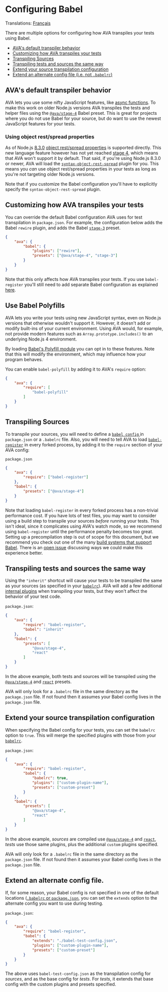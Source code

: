 # Configuring Babel

Translations: [Français](https://github.com/avajs/ava-docs/blob/master/fr_FR/docs/recipes/babelrc.md)

There are multiple options for configuring how AVA transpiles your tests using Babel.

 - [AVA's default transpiler behavior](#avas-default-transpiler-behavior)
 - [Customizing how AVA transpiles your tests](#customizing-how-ava-transpiles-your-tests)
 - [Transpiling Sources](#transpiling-sources)
 - [Transpiling tests and sources the same way](#transpiling-tests-and-sources-the-same-way)
 - [Extend your source transpilation configuration](#extend-your-source-transpilation-configuration)
 - [Extend an alternate config file (i.e. not `.babelrc`)](#extend-an-alternate-config-file)

## AVA's default transpiler behavior

AVA lets you use some nifty JavaScript features, like [async functions](https://github.com/avajs/ava#async-function-support). To make this work on older Node.js versions AVA transpiles the tests and helper files using the [`@ava/stage-4`](https://github.com/avajs/babel-preset-stage-4) Babel preset. This is great for projects where you do not use Babel for your source, but do want to use the newest JavaScript features for your tests.

### Using object rest/spread properties

As of Node.js [8.3.0](https://github.com/nodejs/node/blob/v8.3.0/doc/changelogs/CHANGELOG_V8.md#8.3.0) [object rest/spread properties](https://github.com/tc39/proposal-object-rest-spread) is supported directly. This new language feature however has not yet reached [stage 4](http://2ality.com/2015/11/tc39-process.html#stage-4-finished), which means that AVA won't support it by default. That said, if you're using Node.js 8.3.0 or newer, AVA will load the [`syntax-object-rest-spread`](https://www.npmjs.com/package/babel-plugin-syntax-object-rest-spread) plugin for you. This means you *can* use object rest/spread properties in your tests as long as you're not targeting older Node.js versions.

Note that if you customize the Babel configuration you'll have to explicitly specify the `syntax-object-rest-spread` plugin.

## Customizing how AVA transpiles your tests

You can override the default Babel configuration AVA uses for test transpilation in `package.json`. For example, the configuration below adds the Babel `rewire` plugin, and adds the Babel [`stage-3`](http://babeljs.io/docs/plugins/preset-stage-3/) preset.

```json
{
	"ava": {
		"babel": {
			"plugins": ["rewire"],
			"presets": ["@ava/stage-4", "stage-3"]
		}
	}
}
```

Note that this only affects how AVA transpiles your tests. If you use `babel-register` you'll still need to add separate Babel configuration as explained [here](#transpiling-sources).

## Use Babel Polyfills

AVA lets you write your tests using new JavaScript syntax, even on Node.js versions that otherwise wouldn't support it. However, it doesn't add or modify built-ins of your current environment. Using AVA would, for example, not provide modern features such as `Array.prototype.includes()` to an underlying Node.js 4 environment.

By loading [Babel's Polyfill module](https://babeljs.io/docs/usage/polyfill/) you can opt in to these features. Note that this will modify the environment, which may influence how your program behaves.

You can enable `babel-polyfill` by adding it to AVA's `require` option:

```json
{
	"ava": {
		"require": [
			"babel-polyfill"
		]
	}
}
```

## Transpiling Sources

To transpile your sources, you will need to define a [`babel config` ](http://babeljs.io/docs/usage/babelrc/) in `package.json` or a `.babelrc` file. Also, you will need to tell AVA to load [`babel-register`](http://babeljs.io/docs/usage/require/) in every forked process, by adding it to the `require` section of your AVA config:

`package.json`

```json
{
	"ava": {
		"require": ["babel-register"]
	},
	"babel": {
		"presets": ["@ava/stage-4"]
	}
}
```

Note that loading `babel-register` in every forked process has a non-trivial performance cost. If you have lots of test files, you may want to consider using a build step to transpile your sources *before* running your tests. This isn't ideal, since it complicates using AVA's watch mode, so we recommend using `babel-register` until the performance penalty becomes too great. Setting up a precompilation step is out of scope for this document, but we recommend you check out one of the many [build systems that support Babel](http://babeljs.io/docs/setup/). There is an [open issue](https://github.com/avajs/ava/issues/577) discussing ways we could make this experience better.

## Transpiling tests and sources the same way

Using the `"inherit"` shortcut will cause your tests to be transpiled the same as your sources (as specified in your [`babelrc`](http://babeljs.io/docs/usage/babelrc/)). AVA will add a few additional [internal plugins](#notes) when transpiling your tests, but they won't affect the behavior of your test code.

`package.json`:

```json
{
	"ava": {
		"require": "babel-register",
		"babel": "inherit"
	},
	"babel": {
		"presets": [
			"@ava/stage-4",
			"react"
		]
	}
}
```

In the above example, both tests and sources will be transpiled using the [`@ava/stage-4`](https://github.com/avajs/babel-preset-stage-4) and [`react`](http://babeljs.io/docs/plugins/preset-react/) presets.

AVA will only look for a `.babelrc` file in the same directory as the `package.json` file. If not found then it assumes your Babel config lives in the `package.json` file.

## Extend your source transpilation configuration

When specifying the Babel config for your tests, you can set the `babelrc` option to `true`. This will merge the specified plugins with those from your [`babelrc`](http://babeljs.io/docs/usage/babelrc/).

`package.json`:

```json
{
	"ava": {
		"require": "babel-register",
		"babel": {
			"babelrc": true,
			"plugins": ["custom-plugin-name"],
			"presets": ["custom-preset"]
		}
	},
	"babel": {
		"presets": [
			"@ava/stage-4",
			"react"
		]
	}
}
```

In the above example, *sources* are compiled use [`@ava/stage-4`](https://github.com/avajs/babel-preset-stage-4) and [`react`](http://babeljs.io/docs/plugins/preset-react/), *tests* use those same plugins, plus the additional `custom` plugins specified.

AVA will only look for a `.babelrc` file in the same directory as the `package.json` file. If not found then it assumes your Babel config lives in the `package.json` file.

## Extend an alternate config file.

If, for some reason, your Babel config is not specified in one of the default locations ([`.babelrc` or `package.json`](http://babeljs.io/docs/usage/babelrc/), you can set the `extends` option to the alternate config you want to use during testing.

`package.json`:

```json
{
	"ava": {
		"require": "babel-register",
		"babel": {
			"extends": "./babel-test-config.json",
			"plugins": ["custom-plugin-name"],
			"presets": ["custom-preset"]
		}
	}
}
```

The above uses `babel-test-config.json` as the transpilation config for *sources*, and as the base config for *tests*. For *tests*, it extends that base config with the custom plugins and presets specified.
